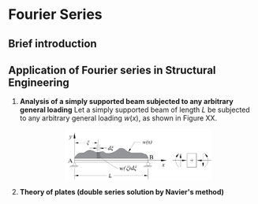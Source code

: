 # Fourier Series

## Brief introduction

## Application of Fourier series in Structural Engineering

1. **Analysis of a simply supported beam subjected to any arbitrary general loading**
   Let a simply supported beam of length $L$ be subjected to any arbitrary general loading $w(x)$, as shown in Figure XX.
   
   <figure>
      <p align="center">
         <img align="center" src="ssb_general_load.png" alt="drawing" width="300"/>
      </p>
   </figure>

2. **Theory of plates (double series solution by Navier's method)**
